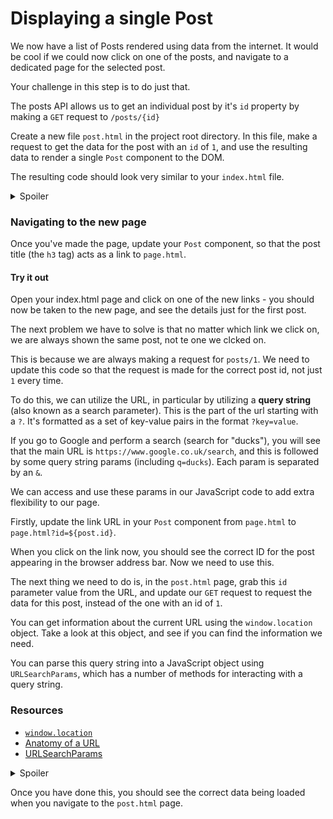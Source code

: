 # Displaying a single Post

We now have a list of Posts rendered using data from the internet. It would be cool if we could now click on one of the posts, and navigate to a dedicated page for the selected post.

Your challenge in this step is to do just that.

The posts API allows us to get an individual post by it's `id` property by making a `GET` request to `/posts/{id}`

Create a new file `post.html` in the project root directory. In this file, make a request to get the data for the post with an `id` of `1`, and use the resulting data to render a single `Post` component to the DOM.

The resulting code should look very similar to your `index.html` file.

<details>
  <summary>Spoiler</summary>

```html
...
<body>
  <div id="root"></div>
  <script src="components/Post.js"></script>
  <script src="lib/DOM.js"></script>
  <script src="lib/DataSource.js"></script>
  <script>
    const dom = new DOM('#root');
    const dataSource = new DataSource('https://jsonplaceholder.typicode.com');

    dataSource.get('/posts/1', function (post) {
      dom.render(Post(post));
    });
  </script>
</body>
...
  ```

</details>  


### Navigating to the new page
Once you've made the page, update your `Post` component, so that the post title (the `h3` tag) acts as a link to `page.html`.

#### Try it out
Open your index.html page and click on one of the new links - you should now be taken to the new page, and see the details just for the first post.

The next problem we have to solve is that no matter which link we click on, we are always shown the same post, not te one we clcked on.

This is because we are always making a request for `posts/1`. We need to update this code so that the request is made for the correct post id, not just `1` every time.

To do this, we can utilize the URL, in particular by utilizing a **query string** (also known as a search parameter). This is the part of the url starting with a `?`. It's formatted as a set of key-value pairs in the format `?key=value`.

If you go to Google and perform a search (search for "ducks"), you will see that the main URL is `https://www.google.co.uk/search`, and this is followed by some query string params (including `q=ducks`). Each param is separated by an `&`.

We can access and use these params in our JavaScript code to add extra flexibility to our page.

Firstly, update the link URL in your `Post` component from `page.html` to `page.html?id=${post.id}`.

When you click on the link now, you should see the correct ID for the post appearing in the browser address bar. Now we need to use this.

The next thing we need to do is, in the `post.html` page, grab this `id` parameter value from the URL, and update our `GET` request to request the data for this post, instead of the one with an id of `1`.

You can get information about the current URL using the `window.location` object. Take a look at this object, and see if you can find the information we need.

You can parse this query string into a JavaScript object using `URLSearchParams`, which has a number of methods for interacting with a query string.

### Resources
* [`window.location`](https://developer.mozilla.org/en-US/docs/Web/API/Location)
* [Anatomy of a URL](https://developer.mozilla.org/en-US/docs/Learn/Common_questions/What_is_a_URL)
* [URLSearchParams](https://developer.mozilla.org/en-US/docs/Web/API/URLSearchParams)

<details>
  <summary>Spoiler</summary>

```html
  <script>
    const dom = new DOM('#root');
    const dataSource = new DataSource('https://jsonplaceholder.typicode.com');
    
    const searchParams = new URLSearchParams(window.location.search);

    dataSource.get(`/posts/${searchParams.id}`, function (post) {
      dom.render(Post(post));
    });
  </script>
  ```

</details>  

Once you have done this, you should see the correct data being loaded when you navigate to the `post.html` page.

